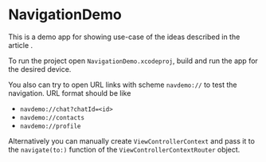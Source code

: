 # NavigationDemo
This is a demo app for showing use-case of the ideas described in the article <link>.

To run the project open `NavigationDemo.xcodeproj`, build and run the app for the desired device.

You also can try to open URL links with scheme `navdemo://` to test the navigation. URL format should be like

- `navdemo://chat?chatId=<id>`
- `navdemo://contacts`
- `navdemo://profile`
  
Alternatively you can manually create `ViewControllerContext` and pass it to the `navigate(to:)` function of the `ViewControllerContextRouter` object.